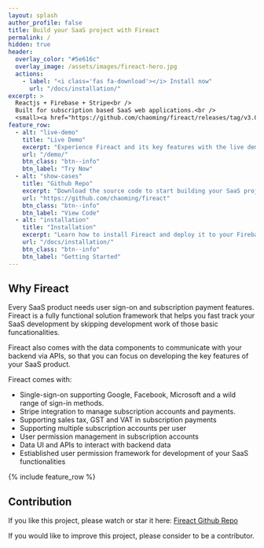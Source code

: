 ```yaml
---
layout: splash
author_profile: false
title: Build your SaaS project with Fireact
permalink: /
hidden: true
header:
  overlay_color: "#5e616c"
  overlay_image: /assets/images/fireact-hero.jpg
  actions:
    - label: "<i class='fas fa-download'></i> Install now"
      url: "/docs/installation/"
excerpt: >
  Reactjs + Firebase + Stripe<br />
  Built for subscription based SaaS web applications.<br />
  <small><a href="https://github.com/chaoming/fireact/releases/tag/v3.0.0">Latest release v3.0.0</a></small>
feature_row:
  - alt: "live-demo"
    title: "Live Demo"
    excerpt: "Experience Fireact and its key features with the live demo."
    url: "/demo/"
    btn_class: "btn--info"
    btn_label: "Try Now"
  - alt: "show-cases"
    title: "Github Repo"
    excerpt: "Download the source code to start building your SaaS project today."
    url: "https://github.com/chaoming/fireact"
    btn_class: "btn--info"
    btn_label: "View Code"     
  - alt: "installation"
    title: "Installation"
    excerpt: "Learn how to install Fireact and deploy it to your Firebase project."
    url: "/docs/installation/"
    btn_class: "btn--info"
    btn_label: "Getting Started" 
---
```


## Why Fireact

Every SaaS product needs user sign-on and subscription payment features. Fireact is a fully functional solution framework that helps you fast track your SaaS development by skipping development work of those basic funcationalities.

Fireact also comes with the data components to communicate with your backend via APIs, so that you can focus on developing the key features of your SaaS product.

Fireact comes with:
- Single-sign-on supporting Google, Facebook, Microsoft and a wild range of sign-in methods.
- Stripe integration to manage subscription accounts and payments.
- Supporting sales tax, GST and VAT in subscription payments
- Supporting multiple subscription accounts per user
- User permission management in subscription accounts
- Data UI and APIs to interact with backend data
- Estiablished user permission framework for development of your SaaS functionalities

{% include feature_row %}

## Contribution

If you like this project, please watch or star it here: [Fireact Github Repo](https://github.com/chaoming/fireact)

If you would like to improve this project, please consider to be a contributor.
